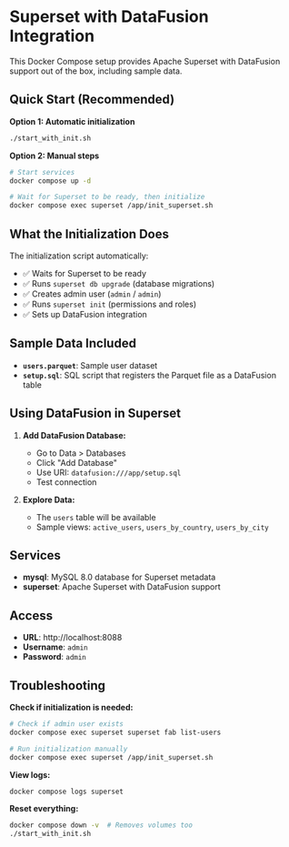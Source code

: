 # Superset with DataFusion Integration

This Docker Compose setup provides Apache Superset with DataFusion support out of the box, including sample data.

## Quick Start (Recommended)

**Option 1: Automatic initialization**
```bash
./start_with_init.sh
```

**Option 2: Manual steps**
```bash
# Start services
docker compose up -d

# Wait for Superset to be ready, then initialize
docker compose exec superset /app/init_superset.sh
```

## What the Initialization Does

The initialization script automatically:
- ✅ Waits for Superset to be ready
- ✅ Runs `superset db upgrade` (database migrations)
- ✅ Creates admin user (`admin` / `admin`)
- ✅ Runs `superset init` (permissions and roles)
- ✅ Sets up DataFusion integration

## Sample Data Included

- **`users.parquet`**: Sample user dataset
- **`setup.sql`**: SQL script that registers the Parquet file as a DataFusion table

## Using DataFusion in Superset

1. **Add DataFusion Database:**
   - Go to Data > Databases
   - Click "Add Database"
   - Use URI: `datafusion:///app/setup.sql`
   - Test connection

2. **Explore Data:**
   - The `users` table will be available
   - Sample views: `active_users`, `users_by_country`, `users_by_city`

## Services

- **mysql**: MySQL 8.0 database for Superset metadata
- **superset**: Apache Superset with DataFusion support

## Access

- **URL**: http://localhost:8088
- **Username**: `admin`
- **Password**: `admin`

## Troubleshooting

**Check if initialization is needed:**
```bash
# Check if admin user exists
docker compose exec superset superset fab list-users

# Run initialization manually
docker compose exec superset /app/init_superset.sh
```

**View logs:**
```bash
docker compose logs superset
```

**Reset everything:**
```bash
docker compose down -v  # Removes volumes too
./start_with_init.sh
```

